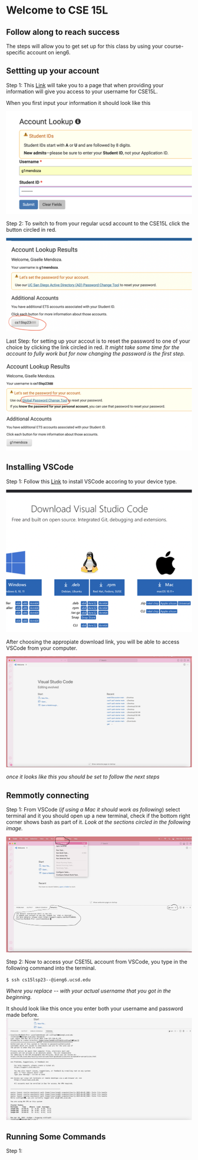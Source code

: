 # Welcome to CSE 15L  
## Follow along to reach success
The steps will allow you to get set up for this class by using your course-specific account on ieng6.

## Settting up your account
Step 1: This [Link](https://sdacs.ucsd.edu/~icc/index.php) will take you to a page that when providing your information will give you access to your username for CSE15L. 

When you first input your information it should look like this



![Image](https://github.com/g1mendoza/cse15l-lab-reports/blob/078261bc2bf7f5fb763623a4ce51b4835884637e/Screen%20Shot%202023-04-10%20at%204.30.05%20PM.png)



Step 2: To switch to from your regular ucsd account to the CSE15L click the button circled in red.


![Image](https://github.com/g1mendoza/cse15l-lab-reports/blob/e219dc86381ed770152623a99e7c03e900190f33/Screen%20Shot%202023-04-10%20at%204.30.37%20PM.png)



Last Step: for setting up your accout is to reset the password to one of your choice by clicking the link circled in red. *It might take some time for the account to fully work but for now changing the password is the first step.*


![Image](https://github.com/g1mendoza/cse15l-lab-reports/blob/292897de4dacaf0c4b970e930b03ede456c651a7/Screen%20Shot%202023-04-10%20at%204.30.53%20PM.png)




## Installing VSCode
Step 1: Follow this [Link](https://code.visualstudio.com/Download) to install VSCode accoring to your device type. 


![Image](https://github.com/g1mendoza/cse15l-lab-reports/blob/77f3db54cd7a7bbe7b08bba979de2cead4af6d80/Screen%20Shot%202023-04-10%20at%205.21.12%20PM.png)

After choosing the appropiate download link, you will be able to access VSCode from your computer. 

![Image](https://github.com/g1mendoza/cse15l-lab-reports/blob/f64b735a7cea6c149186d5b69a03c0e554a1a831/Screen%20Shot%202023-04-05%20at%205.19.29%20PM.png)

*once it looks like this you should be set to follow the next steps*

## Remmotly connecting
Step 1: From VSCode (*if using a Mac it should work as following*) select terminal and it you should open up a new terminal, check if the bottom right corner shows bash as part of it. 
*Look at the sections circled in the following image.*

![Image](https://github.com/g1mendoza/cse15l-lab-reports/blob/dd98f75dec456c77db567af6449f0056939d6aa8/Screen%20Shot%202023-04-10%20at%205.46.26%20PM.png)


Step 2: Now to access your CSE15L account from VSCode, you type in the following command into the terminal.

`$ ssh cs15lsp23--@ieng6.ucsd.edu`

*Where you replace -- with your actual username that you got in the beginning.*


It should look like this once you enter both your username and password made before.
![Image](https://github.com/g1mendoza/cse15l-lab-reports/blob/93287757fedc9384bac739033dba235ba524ad00/Screen%20Shot%202023-04-10%20at%206.03.57%20PM.png)

## Running Some Commands
Step 1:
